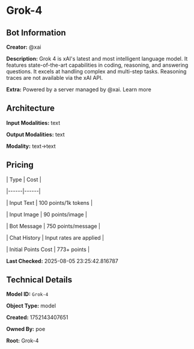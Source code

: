 # Grok-4

## Bot Information

**Creator:** @xai

**Description:** Grok 4 is xAI's latest and most intelligent language model. It features state-of-the-art capabilities in coding, reasoning, and answering questions. It excels at handling complex and multi-step tasks. Reasoning traces are not available via the xAI API.

**Extra:** Powered by a server managed by @xai. Learn more


## Architecture

**Input Modalities:** text

**Output Modalities:** text

**Modality:** text->text


## Pricing

| Type | Cost |

|------|------|

| Input Text | 100 points/1k tokens |

| Input Image | 90 points/image |

| Bot Message | 750 points/message |

| Chat History | Input rates are applied |

| Initial Points Cost | 773+ points |


**Last Checked:** 2025-08-05 23:25:42.816787


## Technical Details

**Model ID:** `Grok-4`

**Object Type:** model

**Created:** 1752143407651

**Owned By:** poe

**Root:** Grok-4
